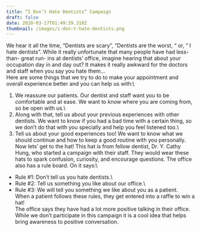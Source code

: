 ```yaml
---
title: “I Don’t Hate Dentists” Campaign
draft: false
date: 2020-03-17T01:49:39.310Z
thumbnail: /images/i-don-t-hate-dentists.png
---
```


We hear it all the time, “Dentists are scary”, “Dentists are the worst, “ or, “ I hate dentists”. While it really unfortunate that many people have had less-than- great run- ins at dentists’ office, imagine hearing that about your occupation day in and day out? It makes it really awkward for the doctors and staff when you say you hate them…\
Here are some things that we try to do to make your appointment and overall experience better and you can help us with:\

1. We reassure our patients. Our dentist and staff want you to be comfortable and at ease. We want to know where you are coming from, so be open with us.\
2. Along with that, tell us about your previous experiences with other dentists. We want to know if you had a bad time with a certain thing, so we don’t do that with you specially and help you feel listened too.\
3. Tell us about your good experiences too! We want to know what we should continue and how to keep a good routine with you personally.\
   Now lets’ get to the hat! This hat is from fellow dentist, Dr. Y. Cathy Hung, who started a campaign with their staff. They would wear these hats to spark confusion, curiosity, and encourage questions. The office also has a rule board. On it says:\

- Rule #1: Don’t tell us you hate dentists.\
- Rule #2: Tell us something you like about our office.\
- Rule #3: We will tell you something we like about you as a patient.\
  When a patient follows these rules, they get entered into a raffle to win a hat!\
  The office says they have had a lot more positive talking in their office. While we don’t participate in this campaign it is a cool idea that helps bring awareness to positive conversation.
